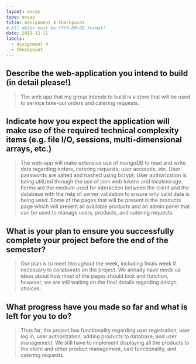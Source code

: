 ```yaml
---
layout: essay
type: essay
title: Assignment 4 Checkpoint
# All dates must be YYYY-MM-DD format!
date: 2019-12-11
labels:
  - Assignment 4
  - Checkpoint
---
```


## Describe the web-application you intend to build (in detail please!)
> The web app that my group intends to build is a store that will be used to service take-out orders and catering requests.

## Indicate how you expect the application will make use of the required technical complexity items (e.g. file I/O, sessions, multi-dimensional arrays, etc.)
> The web-app will make extensive use of mongoDB to read and write data regarding orders, catering requests, user accounts, etc. User passwords are salted and hashed using bcrypt. User authorization is being utilized through the use of json web tokens and localstorage. Forms are the medium used for interaction between the client and the database with the help of server validation to ensure only valid data is being used. Some of the pages that will be present is the products page which will present all available products and an admin panel that can be used to manage users, products, and catering requests.

## What is your plan to ensure you successfully complete your project before the end of the semester?
> Our plan is to meet throughout the week, including finals week if necessary to collaborate on the project. We already have mock up ideas about how most of the pages should look and function, however, we are still waiting on the final details regarding design choices.

## What progress have you made so far and what is left for you to do?
> Thus far, the project has functionality regarding user registration, user log in, user authorization, adding products to database, and user management. We still have to implement displaying all the products to the client and other product management, cart functionality, and catering requests.
